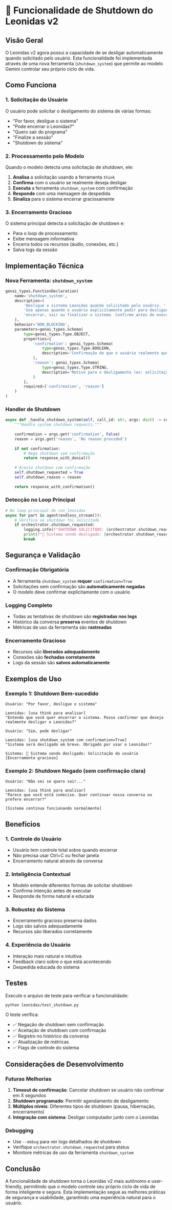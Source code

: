 # 🔴 Funcionalidade de Shutdown do Leonidas v2

## Visão Geral

O Leonidas v2 agora possui a capacidade de se desligar automaticamente quando solicitado pelo usuário. Esta funcionalidade foi implementada através de uma nova ferramenta (`shutdown_system`) que permite ao modelo Gemini controlar seu próprio ciclo de vida.

## Como Funciona

### 1. Solicitação do Usuário
O usuário pode solicitar o desligamento do sistema de várias formas:
- "Por favor, desligue o sistema"
- "Pode encerrar o Leonidas?"
- "Quero sair do programa"
- "Finalize a sessão"
- "Shutdown do sistema"

### 2. Processamento pelo Modelo
Quando o modelo detecta uma solicitação de shutdown, ele:

1. **Analisa** a solicitação usando a ferramenta `think`
2. **Confirma** com o usuário se realmente deseja desligar
3. **Executa** a ferramenta `shutdown_system` com confirmação
4. **Responde** com uma mensagem de despedida
5. **Sinaliza** para o sistema encerrar graciosamente

### 3. Encerramento Gracioso
O sistema principal detecta a solicitação de shutdown e:
- Para o loop de processamento
- Exibe mensagem informativa
- Encerra todos os recursos (áudio, conexões, etc.)
- Salva logs da sessão

## Implementação Técnica

### Nova Ferramenta: `shutdown_system`

```python
genai_types.FunctionDeclaration(
    name='shutdown_system',
    description=(
        'Desligue o sistema Leonidas quando solicitado pelo usuário. '
        'Use apenas quando o usuário explicitamente pedir para desligar, '
        'encerrar, sair ou finalizar o sistema. Confirme antes de executar.'
    ),
    behavior='NON_BLOCKING',
    parameters=genai_types.Schema(
        type=genai_types.Type.OBJECT,
        properties={
            'confirmation': genai_types.Schema(
                type=genai_types.Type.BOOLEAN,
                description='Confirmação de que o usuário realmente quer desligar o sistema'
            ),
            'reason': genai_types.Schema(
                type=genai_types.Type.STRING,
                description='Motivo para o desligamento (ex: solicitação do usuário, fim da sessão)'
            )
        },
        required=['confirmation', 'reason']
    )
)
```

### Handler de Shutdown

```python
async def _handle_shutdown_system(self, call_id: str, args: dict) -> content_api.ProcessorPart:
    """Handle system shutdown requests."""
    
    confirmation = args.get('confirmation', False)
    reason = args.get('reason', 'No reason provided')
    
    if not confirmation:
        # Nega shutdown sem confirmação
        return response_with_denial()
    
    # Aceita shutdown com confirmação
    self.shutdown_requested = True
    self.shutdown_reason = reason
    
    return response_with_confirmation()
```

### Detecção no Loop Principal

```python
# No loop principal de run_leonidas
async for part in agent(endless_stream()):
    # Verifica se shutdown foi solicitado
    if orchestrator.shutdown_requested:
        logging.info(f"SHUTDOWN SOLICITADO: {orchestrator.shutdown_reason}")
        print(f"🔴 Sistema sendo desligado: {orchestrator.shutdown_reason}")
        break
```

## Segurança e Validação

### Confirmação Obrigatória
- A ferramenta `shutdown_system` **requer** `confirmation=True`
- Solicitações sem confirmação são **automaticamente negadas**
- O modelo deve confirmar explicitamente com o usuário

### Logging Completo
- Todas as tentativas de shutdown são **registradas nos logs**
- Histórico da conversa **preserva** eventos de shutdown
- Métricas de uso da ferramenta são **rastreadas**

### Encerramento Gracioso
- Recursos são **liberados adequadamente**
- Conexões são **fechadas corretamente**
- Logs da sessão são **salvos automaticamente**

## Exemplos de Uso

### Exemplo 1: Shutdown Bem-sucedido
```
Usuário: "Por favor, desligue o sistema"

Leonidas: [usa think para analisar]
"Entendo que você quer encerrar o sistema. Posso confirmar que deseja realmente desligar o Leonidas?"

Usuário: "Sim, pode desligar"

Leonidas: [usa shutdown_system com confirmation=True]
"Sistema será desligado em breve. Obrigado por usar o Leonidas!"

Sistema: 🔴 Sistema sendo desligado: Solicitação do usuário
[Encerramento gracioso]
```

### Exemplo 2: Shutdown Negado (sem confirmação clara)
```
Usuário: "Não sei se quero sair..."

Leonidas: [usa think para analisar]
"Parece que você está indeciso. Quer continuar nossa conversa ou prefere encerrar?"

[Sistema continua funcionando normalmente]
```

## Benefícios

### 1. **Controle do Usuário**
- Usuário tem controle total sobre quando encerrar
- Não precisa usar Ctrl+C ou fechar janela
- Encerramento natural através da conversa

### 2. **Inteligência Contextual**
- Modelo entende diferentes formas de solicitar shutdown
- Confirma intenção antes de executar
- Responde de forma natural e educada

### 3. **Robustez do Sistema**
- Encerramento gracioso preserva dados
- Logs são salvos adequadamente
- Recursos são liberados corretamente

### 4. **Experiência do Usuário**
- Interação mais natural e intuitiva
- Feedback claro sobre o que está acontecendo
- Despedida educada do sistema

## Testes

Execute o arquivo de teste para verificar a funcionalidade:

```bash
python leonidas/test_shutdown.py
```

O teste verifica:
- ✅ Negação de shutdown sem confirmação
- ✅ Aceitação de shutdown com confirmação
- ✅ Registro no histórico da conversa
- ✅ Atualização de métricas
- ✅ Flags de controle do sistema

## Considerações de Desenvolvimento

### Futuras Melhorias
1. **Timeout de confirmação**: Cancelar shutdown se usuário não confirmar em X segundos
2. **Shutdown programado**: Permitir agendamento de desligamento
3. **Múltiplos níveis**: Diferentes tipos de shutdown (pausa, hibernação, encerramento)
4. **Integração com sistema**: Desligar computador junto com o Leonidas

### Debugging
- Use `--debug` para ver logs detalhados de shutdown
- Verifique `orchestrator.shutdown_requested` para status
- Monitore métricas de uso da ferramenta `shutdown_system`

## Conclusão

A funcionalidade de shutdown torna o Leonidas v2 mais autônomo e user-friendly, permitindo que o modelo controle seu próprio ciclo de vida de forma inteligente e segura. Esta implementação segue as melhores práticas de segurança e usabilidade, garantindo uma experiência natural para o usuário.